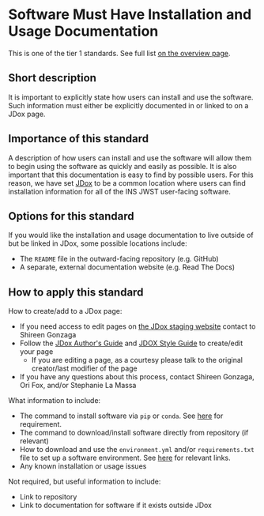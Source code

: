 # Software Must Have Installation and Usage Documentation

This is one of the tier 1 standards. See full list [on the overview page](README.md).

## Short description
It is important to explicitly state how users can install and use the software. Such information must either be explicitly documented in or linked to on a JDox page.

## Importance of this standard
A description of how users can install and use the software will allow them to begin using the software as quickly and easily as possible.  It is also important that this documentation is easy to find by possible users. For this reason, we have set [JDox](https://jwst-docs.stsci.edu/) to be a common location where users can find installation information for all of the INS JWST user-facing software.

## Options for this standard
If you would like the installation and usage documentation to live outside of but be linked in JDox, some possible locations include:
- The `README` file in the outward-facing repository (e.g. GitHub)
- A separate, external documentation website (e.g. Read The Docs)

## How to apply this standard
How to create/add to a JDox page:
- If you need access to edit pages on [the JDox staging website](https://jwst-docs.stsci.edu/display/JDOX) contact to Shireen Gonzaga
- Follow the [JDox Author's Guide](https://outerspace.stsci.edu/display/JWSTDG/JWST+User+Documentation+Author%27s+Guide) and [JDOX Style Guide](https://outerspace.stsci.edu/display/JWSTDG/JWST+User+Documentation+Style+Guide) to create/edit your page
    - If you are editing a page, as a courtesy please talk to the original creator/last modifier of the page
- If you have any questions about this process, contact Shireen Gonzaga, Ori Fox, and/or Stephanie La Massa

What information to include:
- The command to install software via `pip` or `conda`. See [here](conda_or_pip.md) for requirement.
- The command to download/install software directly from repository (if relevant)
- How to download and use the `environment.yml` and/or `requirements.txt` file to set up a software environment. See [here](software_environment.md) for relevant links.
- Any known installation or usage issues

Not required, but useful information to include:
- Link to repository
- Link to documentation for software if it exists outside JDox